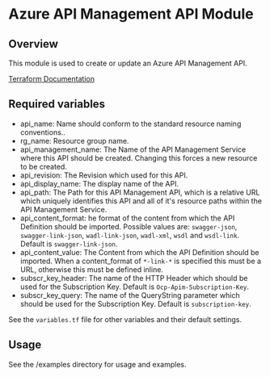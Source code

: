 # Azure API Management API Module

## Overview
  This module is used to create or update an Azure API Management API.

  [Terraform Documentation](https://www.terraform.io/docs/providers/azurerm/r/api_management_api.html)

## Required variables
- api_name: Name should conform to the standard resource naming conventions..
- rg_name: Resource group name.
- api_management_name: The Name of the API Management Service where this API should be created. Changing this forces a new resource to be created.
- api_revision: The Revision which used for this API.
- api_display_name: The display name of the API.
- api_path: The Path for this API Management API, which is a relative URL which uniquely identifies this API and all of it's resource paths within the API Management Service.
- api_content_format: he format of the content from which the API Definition should be imported. Possible values are: `swagger-json`, `swagger-link-json`, `wadl-link-json`, `wadl-xml`, `wsdl` and `wsdl-link`.  Default is `swagger-link-json`.
- api_content_value: The Content from which the API Definition should be imported. When a content_format of `*-link-*` is specified this must be a URL, otherwise this must be defined inline.
- subscr_key_header: The name of the HTTP Header which should be used for the Subscription Key. Default is `Ocp-Apim-Subscription-Key`.
- subscr_key_query: The name of the QueryString parameter which should be used for the Subscription Key. Default is `subscription-key`.

See the `variables.tf` file for other variables and their default settings.

## Usage
See the /examples directory for usage and examples.

